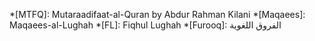 *[MTFQ]: Mutaraadifaat-al-Quran by Abdur Rahman Kilani
*[Maqaees]: Maqaees-al-Lughah
*[FL]: Fiqhul Lughah
*[Furooq]: الفروق اللغوية